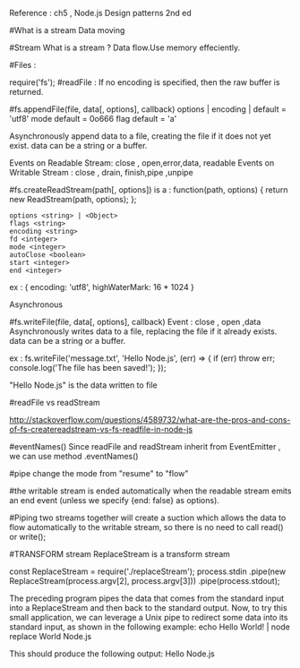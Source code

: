 Reference : ch5 , Node.js Design patterns 2nd ed

#What is a stream 
  Data moving


#Stream
What is a stream ?
Data flow.Use memory effeciently.

#Files :

require('fs');
#readFile : If no encoding is specified, then the raw buffer is returned.

#fs.appendFile(file, data[, options], callback)
    options <Object> | <string>
    encoding <string> | <null> default = 'utf8'
    mode <integer> default = 0o666
    flag <string> default = 'a'

Asynchronously append data to a file, creating the file if it does not yet exist. data can be a string or a buffer.

Events on Readable Stream: close , open,error,data, readable
Events on Writable Stream : close , drain, finish,pipe ,unpipe

#fs.createReadStream(path[, options])
     is a : 
      function(path, options) {
        return new ReadStream(path, options);
      };
      
    options <string> | <Object>
    flags <string>
    encoding <string>
    fd <integer>
    mode <integer>
    autoClose <boolean>
    start <integer>
    end <integer>
 
 ex : { encoding: 'utf8', highWaterMark: 16 * 1024 }
 
Asynchronous

#fs.writeFile(file, data[, options], callback)
Event : close , open ,data
Asynchronously writes data to a file, replacing the file if it already exists. data can be a string or a buffer.

ex : fs.writeFile('message.txt', 'Hello Node.js', (err) => {
  if (err) throw err;
  console.log('The file has been saved!');
});

"Hello Node.js"  is the data written to file


#readFile vs readStream

http://stackoverflow.com/questions/4589732/what-are-the-pros-and-cons-of-fs-createreadstream-vs-fs-readfile-in-node-js


#eventNames()
Since readFile and readStream inherit from EventEmitter , we can use method .eventNames()


#pipe change the mode from "resume" to "flow"

#the writable stream is ended automatically when the readable stream emits an end event (unless we specify
{end: false} as options).

#Piping two streams together will create a suction which allows the data to flow
automatically to the writable stream, so there is no need to call read() or write();

#TRANSFORM stream
ReplaceStream is a transform stream

const ReplaceStream = require('./replaceStream');
process.stdin
.pipe(new ReplaceStream(process.argv[2], process.argv[3]))
.pipe(process.stdout);

The preceding program pipes the data that comes from the standard input into a
ReplaceStream and then back to the standard output. Now, to try this small application,
we can leverage a Unix pipe to redirect some data into its standard input, as shown in the
following example:
echo Hello World! | node replace World Node.js

This should produce the following output:
Hello Node.js


  
